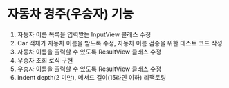 # 자동차 경주(우승자) 기능
1. 자동자 이름 목록을 입력받는 InputView 클래스 수정
2. Car 객체가 자동차 이름을 받도록 수정, 자동차 이름 검증을 위한 테스트 코드 작성
3. 자동차 이름을 출력할 수 있도록 ResultView 클래스 수정
4. 우승자 조회 로직 구현
5. 우승자 이름을 출력할 수 있도록 ResultView 클래스 수정
6. indent depth(2 미만), 메서드 길이(15라인 이하) 리팩토링